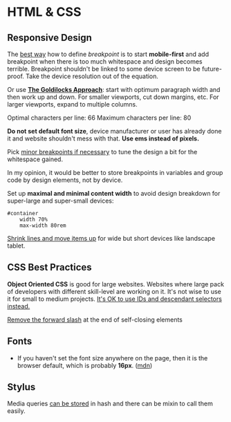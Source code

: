 # HTML & CSS

## Responsive Design

The [best way](https://responsivedesign.is/strategy/page-layout/defining-breakpoints) how to define *breakpoint* is to start **mobile-first** and add breakpoint when there is too much whitespace and design becomes terrible. Breakpoint shouldn't be linked to some device screen to be future-proof. Take the device resolution out of the equation.

Or use [**The Goldilocks Approach**](http://goldilocksapproach.com/article/): start with optimum paragraph width and then work up and down. For smaller viewports, cut down margins, etc. For larger viewports, expand to multiple columns.

Optimal characters per line: 66
Maximum characters per line: 80

**Do not set default font size**, device manufacturer or user has already done it and website shouldn't mess with that. **Use ems instead of pixels.**

Pick [minor breakpoints if necessary](https://developers.google.com/web/fundamentals/design-and-ui/responsive/fundamentals/how-to-choose-breakpoints?hl=en#pick-minor-breakpoints-when-necessary) to tune the design a bit for the whitespace gained.

In my opinion, it would be better to store breakpoints in variables and group code by design elements, not by device.

Set up **maximal and minimal content width** to avoid design breakdown for super-large and super-small devices:
```
#container
	width 70%
	max-width 80rem
```

[Shrink lines and move items up](https://www.youtube.com/watch?v=sOuLv-PRbt4) for wide but short devices like landscape tablet.

## CSS Best Practices

**Object Oriented CSS** is good for large websites. Websites where large pack of developers with different skill-level are working on it. It's not wise to use it for small to medium projects. [It's OK to use IDs and descendant selectors instead.](http://www.zeldman.com/2012/11/21/in-defense-of-descendant-selectors-and-id-elements/)

[Remove the forward slash](http://learn.shayhowe.com/html-css/writing-your-best-code/) at the end of self-closing elements

## Fonts
- If you haven't set the font size anywhere on the page, then it is the browser default, which is probably **16px**. ([mdn](https://developer.mozilla.org/en/docs/Web/CSS/font-size#Ems))

## Stylus

Media queries [can be stored](http://1pixelout.net/2015/10/02/simple-breakpoint-media-queries-with-stylus/) in hash and there can be mixin to call them easily.